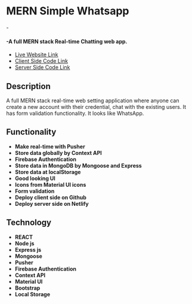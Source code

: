 <h1>MERN Simple Whatsapp</h1>  - <h4>-A full MERN stack Real-time Chatting web app.</h4>
   <ul> 
	  <li> <a target="_blank" href="https://alamgirakash2000.github.io/01-mern-whatsapp/"> Live Website Link</a>
	  <li> <a target="_blank" href="https://github.com/alamgirakash2000/01-mern-whatsapp"> Client Side Code Link</a>
	  <li> <a target="_blank" href="https://github.com/alamgirakash2000/whatsapp-mern-server"> Server Side Code Link</a>
   </ul>
    
<h2>Description </h2>
<p> A full MERN stack real-time web setting application where anyone can create a new account with their credential, chat with the existing users. It has form validation functionality. It looks like WhatsApp.   </p>

<h2> Functionality </h2>
<ul>
   <li> <b> Make real-time with Pusher</b>
  <li> <b> Store data globally by Context API </b>
  <li> <b> Firebase Authentication </b>
  <li> <b> Store data in  MongoDB by Mongoose and Express </b>
  <li> <b> Store data at localStorage
   <li> <b> Good looking UI
   <li><b>Icons from Material UI icons </b>
  <li> <b> Form validation
  <li> <b> Deploy client side on Github </b>
  <li> <b> Deploy server side on Netlify </b>
</ul>
     
  <h2> Technology </h2>
   <ul> 
     <li> REACT
     <li> Node js
     <li> Express js
     <li> Mongoose
      <li> Pusher
     <li> Firebase Authentication
     <li> Context API
     <li> Material UI
     <li> Bootstrap
     <li>Local Storage
 </ul>
